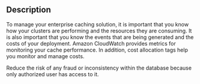 ## Description

To manage your enterprise caching solution, it is important that you know how your clusters are performing and the resources they are consuming. It is also important that you know the events that are being generated and the costs of your deployment. Amazon CloudWatch provides metrics for monitoring your cache performance. In addition, cost allocation tags help you monitor and manage costs.

Reduce the risk of any fraud or inconsistency within the database because only authorized user has access to it.